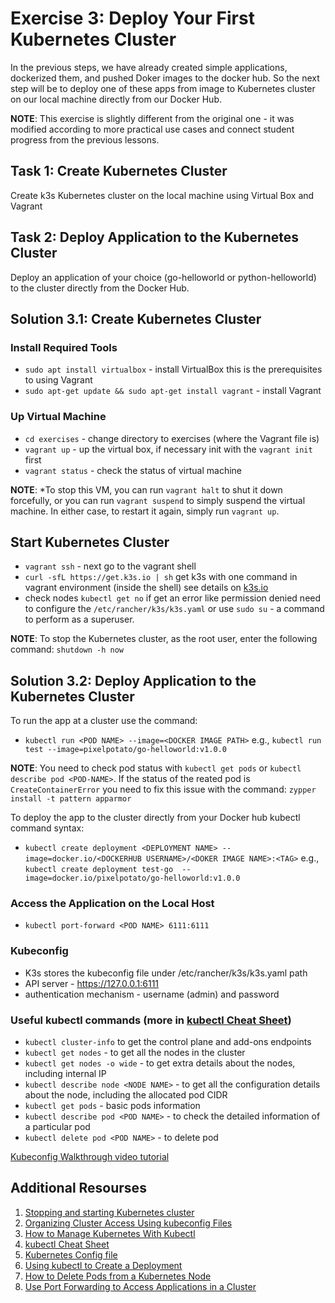 # Exercise 3: Deploy Your First Kubernetes Cluster

In the previous steps, we have already created simple applications, dockerized them, and pushed Doker images to the docker hub. So the next step will be to deploy one of these apps from image to Kubernetes cluster on our local machine directly from our Docker Hub.

**NOTE**: This exercise is slightly different from the original one - it was modified according to more practical use cases and connect student progress from the previous lessons.

## Task 1: Create Kubernetes Cluster

Create k3s Kubernetes cluster on the local machine using Virtual Box and Vagrant

## Task 2: Deploy Application to the Kubernetes Cluster

Deploy an application of your choice (go-helloworld or python-helloworld) to the cluster directly from the Docker Hub.

## Solution 3.1: Create Kubernetes Cluster

### Install Required Tools

- `sudo apt install virtualbox` - install VirtualBox this is the prerequisites to using Vagrant
- `sudo apt-get update && sudo apt-get install vagrant` - install Vagrant

### Up Virtual Machine

- `cd exercises` - change directory to exercises (where the Vagrant file is)
- `vagrant up` - up the virtual box, if necessary init with the `vagrant init` first
- `vagrant status` - check the status of virtual machine

**NOTE**: *To stop this VM, you can run `vagrant halt` to shut it down forcefully, or you can run `vagrant suspend` to simply suspend the virtual machine. In either case, to restart it again, simply run `vagrant up`.

## Start Kubernetes Cluster

- `vagrant ssh` - next go to the vagrant shell
- `curl -sfL https://get.k3s.io | sh` get k3s with one command in vagrant environment (inside the shell) see details on [k3s.io](https://k3s.io/)
- check nodes `kubectl get no` if get an error like permission denied need to configure the `/etc/rancher/k3s/k3s.yaml` or use `sudo su` - a command to perform as a superuser.

**NOTE**: To stop the Kubernetes cluster, as the root user, enter the following command: `shutdown -h now`

## Solution 3.2: Deploy Application to the Kubernetes Cluster

To run the app at a cluster use the command:

- `kubectl run <POD NAME> --image=<DOCKER IMAGE PATH>` e.g., `kubectl run test --image=pixelpotato/go-helloworld:v1.0.0`

**NOTE**: You need to check pod status with `kubectl get pods` or `kubectl describe pod <POD-NAME>`. If the status of the reated pod is `CreateContainerError` you need to fix this issue with the command: `zypper install -t pattern apparmor`

To deploy the app to the cluster directly from your Docker hub kubectl command syntax:

- `kubectl create deployment <DEPLOYMENT NAME> --image=docker.io/<DOCKERHUB USERNAME>/<DOKER IMAGE NAME>:<TAG>` e.g., `kubectl create deployment test-go  --image=docker.io/pixelpotato/go-helloworld:v1.0.0`

### Access the Application on the Local Host

- `kubectl port-forward <POD NAME> 6111:6111`

### Kubeconfig

- K3s stores the kubeconfig file under /etc/rancher/k3s/k3s.yaml path
- API server - <https://127.0.0.1:6111>
- authentication mechanism - username (admin) and password

### Useful kubectl commands (more in [kubectl Cheat Sheet](https://kubernetes.io/docs/reference/kubectl/cheatsheet/))

- `kubectl cluster-info` to get the control plane and add-ons endpoints
- `kubectl get nodes` - to get all the nodes in the cluster
- `kubectl get nodes -o wide` - to get extra details about the nodes, including internal IP
- `kubectl describe node <NODE NAME>` - to get all the configuration details about the node, including the allocated pod CIDR
- `kubectl get pods` - basic pods information
- `kubectl describe pod <POD NAME>` - to check the detailed information of a particular pod
- `kubectl delete pod <POD NAME>` - to delete pod

[Kubeconfig Walkthrough video tutorial](https://www.youtube.com/watch?v=yi1kR9nDw1g)

## Additional Resourses

1. [Stopping and starting Kubernetes cluster](https://www.ibm.com/docs/en/fci/1.0.3?topic=kubernetes-stopping-starting-cluster)
2. [Organizing Cluster Access Using kubeconfig Files](https://kubernetes.io/docs/concepts/configuration/organize-cluster-access-kubeconfig/)
3. [How to Manage Kubernetes With Kubectl](https://rancher.com/learning-paths/how-to-manage-kubernetes-with-kubectl/)
4. [kubectl Cheat Sheet](https://kubernetes.io/docs/reference/kubectl/cheatsheet/)
5. [Kubernetes Config file](https://community.suse.com/posts/cluster-this-is-your-admin-do-you-read)
6. [Using kubectl to Create a Deployment](https://kubernetes.io/docs/tutorials/kubernetes-basics/deploy-app/deploy-intro/)
7. [How to Delete Pods from a Kubernetes Node](https://www.bluematador.com/blog/safely-removing-pods-from-a-kubernetes-node)
8. [Use Port Forwarding to Access Applications in a Cluster](https://kubernetes.io/docs/tasks/access-application-cluster/port-forward-access-application-cluster/)
